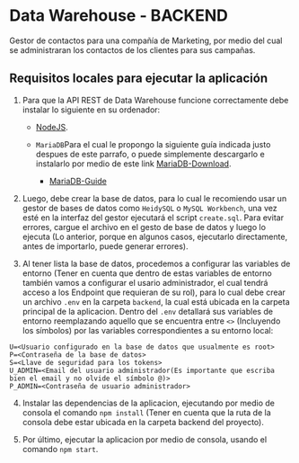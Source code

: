 # Data Warehouse - BACKEND
Gestor de contactos para una compañía de Marketing, por medio del cual se administraran los contactos de los clientes para sus campañas.

## Requisitos locales para ejecutar la aplicación 
1. Para que la API REST de Data Warehouse funcione correctamente debe instalar lo siguiente en su ordenador:

    - [NodeJS](https://nodejs.org/es/).

    - `MariaDB`Para el cual le propongo la siguiente guía indicada justo despues de este parrafo, o puede simplemente descargarlo e instalarlo por medio de este link [MariaDB-Download](https://mariadb.org/download/).
        * [MariaDB-Guide](https://www.mariadbtutorial.com/getting-started/install-mariadb/)

2. Luego, debe crear la base de datos, para lo cual le recomiendo usar un gestor de bases de datos como `HeidySQL` o `MySQL Workbench`, una vez esté en la interfaz del gestor ejecutará el script `create.sql`. Para evitar errores, cargue el archivo en el gesto de base de datos y luego lo ejecuta (Lo anterior, porque en algunos casos, ejecutarlo directamente, antes de importarlo, puede generar errores).

3. Al tener lista la base de datos, procedemos a configurar las variables de entorno (Tener en cuenta que dentro de estas variables de entorno también vamos a configurar el usario administrador, el cual tendrá acceso a los Endpoint que requieran de su rol), para lo cual debe crear un archivo `.env` en la carpeta `backend`, la cual está ubicada en la carpeta principal de la aplicacion. Dentro del `.env` detallará sus variables de entorno reemplazando aquello que se encuentra entre `<>` (Incluyendo los símbolos) por las variables correspondientes a su entorno local:

```
U=<Usuario configurado en la base de datos que usualmente es root>
P=<Contraseña de la base de datos>
S=<Llave de seguridad para los tokens>
U_ADMIN=<Email del usuario administrador(Es importante que escriba bien el email y no olvide el símbolo @)>
P_ADMIN=<Contraseña de usuario administrador>
```

4. Instalar las dependencias de la aplicacion, ejecutando por medio de consola el comando `npm install` (Tener en cuenta que la ruta de la consola debe estar ubicada en la carpeta backend del proyecto).

5. Por último, ejecutar la aplicacion por medio de consola, usando el comando `npm start`.